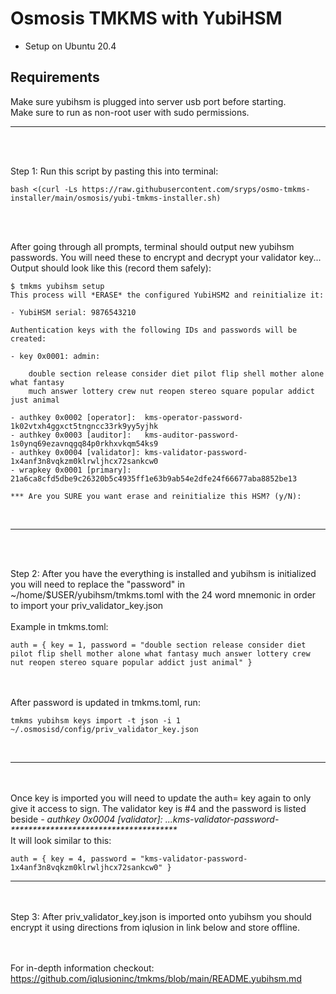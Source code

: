 # Osmosis TMKMS with YubiHSM

* Setup on Ubuntu 20.4

## Requirements
Make sure yubihsm is plugged into server usb port before starting.
<br>
Make sure to run as non-root user with sudo permissions.

<hr>
<br><br>

Step 1: Run this script by pasting this into terminal:
```
bash <(curl -Ls https://raw.githubusercontent.com/sryps/osmo-tmkms-installer/main/osmosis/yubi-tmkms-installer.sh)
```      
<br><br>

After going through all prompts, terminal should output new yubihsm passwords. You will need these to encrypt and decrypt your validator key...
Output should look like this (record them safely):
```
$ tmkms yubihsm setup
This process will *ERASE* the configured YubiHSM2 and reinitialize it:

- YubiHSM serial: 9876543210

Authentication keys with the following IDs and passwords will be created:

- key 0x0001: admin:

    double section release consider diet pilot flip shell mother alone what fantasy
    much answer lottery crew nut reopen stereo square popular addict just animal

- authkey 0x0002 [operator]:  kms-operator-password-1k02vtxh4ggxct5tngncc33rk9yy5yjhk
- authkey 0x0003 [auditor]:   kms-auditor-password-1s0ynq69ezavnqgq84p0rkhxvkqm54ks9
- authkey 0x0004 [validator]: kms-validator-password-1x4anf3n8vqkzm0klrwljhcx72sankcw0
- wrapkey 0x0001 [primary]:   21a6ca8cfd5dbe9c26320b5c4935ff1e63b9ab54e2dfe24f66677aba8852be13

*** Are you SURE you want erase and reinitialize this HSM? (y/N):
```
<br>
<hr>
<br><br>

Step 2: After you have the everything is installed and yubihsm is initialized you will need to replace the "password" in ~/home/$USER/yubihsm/tmkms.toml with the 24 word mnemonic in order to import your priv_validator_key.json
<br><br>
Example in tmkms.toml:
```
auth = { key = 1, password = "double section release consider diet pilot flip shell mother alone what fantasy much answer lottery crew nut reopen stereo square popular addict just animal" }
```
<br><br>
After password is updated in tmkms.toml, run:
```
tmkms yubihsm keys import -t json -i 1 ~/.osmosisd/config/priv_validator_key.json
```
<br><hr><br><br>
Once key is imported you will need to update the auth= key again to only give it access to sign. The validator key is #4 and the password is listed beside <i>- authkey 0x0004 [validator]: ...kms-validator-password-**************************************</i>
<br>It will look similar to this:
```
auth = { key = 4, password = "kms-validator-password-1x4anf3n8vqkzm0klrwljhcx72sankcw0" }
```

<hr>
<br><br>
Step 3: After priv_validator_key.json is imported onto yubihsm you should encrypt it using directions from iqlusion in link below and store offline.

<br><br>
For in-depth information checkout: <a href="https://github.com/iqlusioninc/tmkms/blob/main/README.yubihsm.md">https://github.com/iqlusioninc/tmkms/blob/main/README.yubihsm.md</a>
